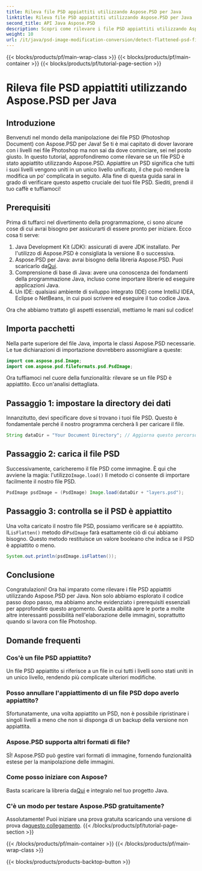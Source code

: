 ```yaml
---
title: Rileva file PSD appiattiti utilizzando Aspose.PSD per Java
linktitle: Rileva file PSD appiattiti utilizzando Aspose.PSD per Java
second_title: API Java Aspose.PSD
description: Scopri come rilevare i file PSD appiattiti utilizzando Aspose.PSD per Java, passo dopo passo in questo tutorial completo.
weight: 10
url: /it/java/psd-image-modification-conversion/detect-flattened-psd-files/
---
```


{{< blocks/products/pf/main-wrap-class >}}
{{< blocks/products/pf/main-container >}}
{{< blocks/products/pf/tutorial-page-section >}}

# Rileva file PSD appiattiti utilizzando Aspose.PSD per Java

## Introduzione

Benvenuti nel mondo della manipolazione dei file PSD (Photoshop Document) con Aspose.PSD per Java! Se ti è mai capitato di dover lavorare con i livelli nei file Photoshop ma non sai da dove cominciare, sei nel posto giusto. In questo tutorial, approfondiremo come rilevare se un file PSD è stato appiattito utilizzando Aspose.PSD. Appiattire un PSD significa che tutti i suoi livelli vengono uniti in un unico livello unificato, il che può rendere la modifica un po' complicata in seguito. Alla fine di questa guida sarai in grado di verificare questo aspetto cruciale dei tuoi file PSD. Siediti, prendi il tuo caffè e tuffiamoci!

## Prerequisiti

Prima di tuffarci nel divertimento della programmazione, ci sono alcune cose di cui avrai bisogno per assicurarti di essere pronto per iniziare. Ecco cosa ti serve:

1. Java Development Kit (JDK): assicurati di avere JDK installato. Per l'utilizzo di Aspose.PSD è consigliata la versione 8 o successiva.
2.  Aspose.PSD per Java: avrai bisogno della libreria Aspose.PSD. Puoi scaricarlo da[Qui](https://releases.aspose.com/psd/java/).
3. Comprensione di base di Java: avere una conoscenza dei fondamenti della programmazione Java, incluso come importare librerie ed eseguire applicazioni Java.
4. Un IDE: qualsiasi ambiente di sviluppo integrato (IDE) come IntelliJ IDEA, Eclipse o NetBeans, in cui puoi scrivere ed eseguire il tuo codice Java.

Ora che abbiamo trattato gli aspetti essenziali, mettiamo le mani sul codice!

## Importa pacchetti

Nella parte superiore del file Java, importa le classi Aspose.PSD necessarie. Le tue dichiarazioni di importazione dovrebbero assomigliare a queste:

```java
import com.aspose.psd.Image;
import com.aspose.psd.fileformats.psd.PsdImage;
```

Ora tuffiamoci nel cuore della funzionalità: rilevare se un file PSD è appiattito. Ecco un'analisi dettagliata.

## Passaggio 1: impostare la directory dei dati

Innanzitutto, devi specificare dove si trovano i tuoi file PSD. Questo è fondamentale perché il nostro programma cercherà lì per caricare il file.

```java
String dataDir = "Your Document Directory"; // Aggiorna questo percorso
```

## Passaggio 2: carica il file PSD

 Successivamente, caricheremo il file PSD come immagine. È qui che avviene la magia: l'utilizzo`Image.load()` Il metodo ci consente di importare facilmente il nostro file PSD.

```java
PsdImage psdImage = (PsdImage) Image.load(dataDir + "layers.psd");
```

## Passaggio 3: controlla se il PSD è appiattito

Una volta caricato il nostro file PSD, possiamo verificare se è appiattito. IL`isFlatten()` metodo di`PsdImage` farà esattamente ciò di cui abbiamo bisogno. Questo metodo restituisce un valore booleano che indica se il PSD è appiattito o meno.

```java
System.out.println(psdImage.isFlatten());
```

## Conclusione

Congratulazioni! Ora hai imparato come rilevare i file PSD appiattiti utilizzando Aspose.PSD per Java. Non solo abbiamo esplorato il codice passo dopo passo, ma abbiamo anche evidenziato i prerequisiti essenziali per approfondire questo argomento. Questa abilità apre le porte a molte altre interessanti possibilità nell'elaborazione delle immagini, soprattutto quando si lavora con file Photoshop.

## Domande frequenti

### Cos'è un file PSD appiattito?
Un file PSD appiattito si riferisce a un file in cui tutti i livelli sono stati uniti in un unico livello, rendendo più complicate ulteriori modifiche.

### Posso annullare l'appiattimento di un file PSD dopo averlo appiattito?
Sfortunatamente, una volta appiattito un PSD, non è possibile ripristinare i singoli livelli a meno che non si disponga di un backup della versione non appiattita.

### Aspose.PSD supporta altri formati di file?
SÌ! Aspose.PSD può gestire vari formati di immagine, fornendo funzionalità estese per la manipolazione delle immagini.

### Come posso iniziare con Aspose?
 Basta scaricare la libreria da[Qui](https://releases.aspose.com/psd/java/) e integralo nel tuo progetto Java.

### C'è un modo per testare Aspose.PSD gratuitamente?
 Assolutamente! Puoi iniziare una prova gratuita scaricando una versione di prova da[questo collegamento](https://releases.aspose.com/).
{{< /blocks/products/pf/tutorial-page-section >}}

{{< /blocks/products/pf/main-container >}}
{{< /blocks/products/pf/main-wrap-class >}}

{{< blocks/products/products-backtop-button >}}
